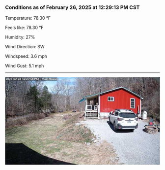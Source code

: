 ### Conditions as of February 26, 2025 at 12:29:13 PM CST 

Temperature: 78.30 &deg;F

Feels like: 78.30 &deg;F

Humidity: 27%

Wind Direction: SW

Windspeed: 3.6 mph

Wind Gust: 5.1 mph

---

<img src="./images/latest.jpeg"/>

